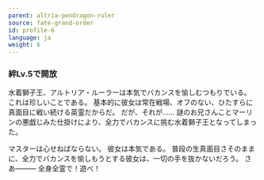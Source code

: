 ```yaml
---
parent: altria-pendragon-ruler
source: fate-grand-order
id: profile-6
language: ja
weight: 6
---
```


### 絆Lv.5で開放

水着獅子王、アルトリア・ルーラーは本気でバカンスを愉しむつもりでいる。
これは珍しいことである。
基本的に彼女は常在戦場、オフのない、ひたすらに真面目に戦い続ける英霊だからだ。
だが、それが……
謎のお兄さんことマーリンの悪戯じみた仕掛けにより、全力でバカンスに挑む水着獅子王となってしまった。

マスターは心せねばならない。
彼女は本気である。
普段の生真面目さそのままに、全力でバカンスを愉しもうとする彼女は、一切の手を抜かないだろう。
さあ―――
全身全霊で！遊べ！
